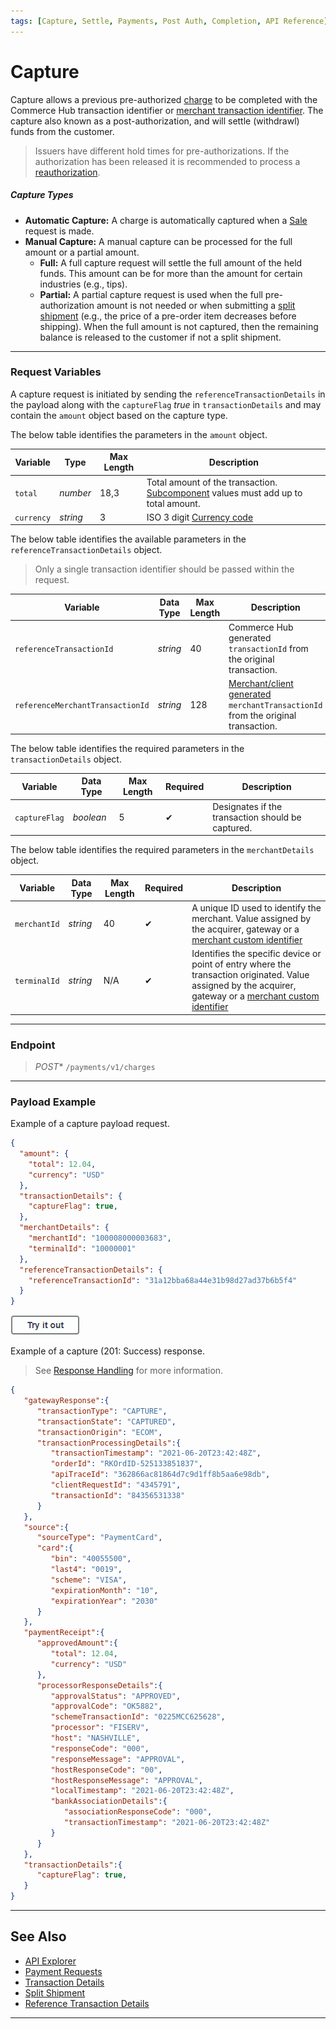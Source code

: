 ```yaml
---
tags: [Capture, Settle, Payments, Post Auth, Completion, API Reference]
---
```


# Capture

Capture allows a previous pre-authorized [charge](?path=docs/Resources/API-Documents/Payments/Charges.md) to be completed with the Commerce Hub transaction identifier or [merchant transaction identifier](?path=docs/Resources/Guides/BYOID.md). The capture also known as a post-authorization, and will settle (withdrawl) funds from the customer.

<!-- theme: warning -->
> Issuers have different hold times for pre-authorizations. If the authorization has been released it is recommended to process a [reauthorization](?path=docs/Resources/Guides/Authorizations/Re-Auth.md).

##### Capture Types

- **Automatic Capture:** A charge is automatically captured when a [Sale](?path=docs/Resources/FAQs-Glossary/Glossary.md#sale) request is made.
- **Manual Capture:** A manual capture can be processed for the full amount or a partial amount.
  - **Full:** A full capture request will settle the full amount of the held funds. This amount can be for more than the amount for certain industries (e.g., tips).
  - **Partial:** A partial capture request is used when the full pre-authorization amount is not needed or when submitting a [split shipment](?path=docs/Resources/Guides/Split-Shipment.md) (e.g., the price of a pre-order item decreases before shipping). When the full amount is not captured, then the remaining balance is released to the customer if not a split shipment.

---

### Request Variables

A capture request is initiated by sending the `referenceTransactionDetails` in the payload along with the `captureFlag` *true* in `transactionDetails` and may contain the `amount` object based on the capture type.

<!--
type: tab
titles: amount, referenceTransactionDetails, transactionDetails, merchantDetails
-->

The below table identifies the parameters in the `amount` object.

| Variable | Type | Max Length | Description |
| -------- | -- | ------------ | ------------------ |
| `total` | *number* | 18,3  | Total amount of the transaction. [Subcomponent](?path=docs/Resources/Master-Data/Amount-Components.md) values must add up to total amount. |
| `currency` | *string* | 3 | ISO 3 digit [Currency code](?path=docs/Resources/Master-Data/Currency-Code.md) |

 <!--
type: tab
-->

The below table identifies the available parameters in the `referenceTransactionDetails` object.

<!-- theme: info -->
> Only a single transaction identifier should be passed within the request.

| Variable | Data Type| Max Length |Description |
|---------|----------|----------------|---------|
|`referenceTransactionId` | *string* | 40 | Commerce Hub generated `transactionId` from the original transaction. |
|`referenceMerchantTransactionId` | *string* | 128 | [Merchant/client generated](?path=docs/Resources/Guides/BYOID.md) `merchantTransactionId` from the original transaction. |

<!--
type: tab
-->

The below table identifies the required parameters in the `transactionDetails` object.

| Variable | Data Type| Max Length |Required | Description |
|---------|----------|----------------|---------|---|
| `captureFlag` | *boolean* | 5 | &#10004; | Designates if the transaction should be captured. |

<!--
type: tab
-->

The below table identifies the required parameters in the `merchantDetails` object.

| Variable | Data Type| Max Length | Required|  Description |
|---------|----------|----------------|---------|---|
|`merchantId` | *string* | 40 | &#10004; | A unique ID used to identify the merchant. Value assigned by the acquirer, gateway or a [merchant custom identifier](?path=docs/Resources/Guides/BYOID.md) |
|`terminalId` | *string* | N/A | &#10004; | Identifies the specific device or point of entry where the transaction originated. Value assigned by the acquirer, gateway or a [merchant custom identifier](?path=docs/Resources/Guides/BYOID.md) |

<!-- type: tab-end -->

---

### Endpoint

<!-- theme: success -->
> *POST** `/payments/v1/charges`

---

### Payload Example

<!--
type: tab
titles: Request, Response
-->

Example of a capture payload request.

```json
{
  "amount": {
    "total": 12.04,
    "currency": "USD"
  },
  "transactionDetails": {
    "captureFlag": true,
  },
  "merchantDetails": {
    "merchantId": "100008000003683",
    "terminalId": "10000001"
  },
  "referenceTransactionDetails": {
    "referenceTransactionId": "31a12bba68a44e31b98d27ad37b6b5f4"
  }
}
```

[![Try it out](../../../../assets/images/button.png)](../api/?type=post&path=/payments/v1/charges/)

<!--
type: tab
-->

Example of a capture (201: Success) response.

<!-- theme: info -->
> See [Response Handling](?path=docs/Resources/Guides/Response-Codes/Response-Handling.md) for more information.

```json
{
   "gatewayResponse":{
      "transactionType": "CAPTURE",
      "transactionState": "CAPTURED",
      "transactionOrigin": "ECOM",
      "transactionProcessingDetails":{
         "transactionTimestamp": "2021-06-20T23:42:48Z",
         "orderId": "RKOrdID-525133851837",
         "apiTraceId": "362866ac81864d7c9d1ff8b5aa6e98db",
         "clientRequestId": "4345791",
         "transactionId": "84356531338"
      }
   },
   "source":{
      "sourceType": "PaymentCard",
      "card":{
         "bin": "40055500",
         "last4": "0019",
         "scheme": "VISA",
         "expirationMonth": "10",
         "expirationYear": "2030"
      }
   },
   "paymentReceipt":{
      "approvedAmount":{ 
         "total": 12.04,
         "currency": "USD"
      },
      "processorResponseDetails":{
         "approvalStatus": "APPROVED",
         "approvalCode": "OK5882",
         "schemeTransactionId": "0225MCC625628",
         "processor": "FISERV",
         "host": "NASHVILLE",
         "responseCode": "000",
         "responseMessage": "APPROVAL",
         "hostResponseCode": "00",
         "hostResponseMessage": "APPROVAL",
         "localTimestamp": "2021-06-20T23:42:48Z",
         "bankAssociationDetails":{
            "associationResponseCode": "000",
            "transactionTimestamp": "2021-06-20T23:42:48Z"
         }
      }
   },
   "transactionDetails":{
      "captureFlag": true,
   }
}
```

<!-- type: tab-end -->

---

## See Also

- [API Explorer](../api/?type=post&path=/payments/v1/charges)
- [Payment Requests](?path=docs/Resources/API-Documents/Payments/Payments.md)
- [Transaction Details](?path=docs/Resources/Master-Data/Transaction-Details.md)
- [Split Shipment](?path=docs/Resources/Guides/Split-Shipment.md)
- [Reference Transaction Details](?path=docs/Resources/Master-Data/Reference-Transaction-Details.md)

---
